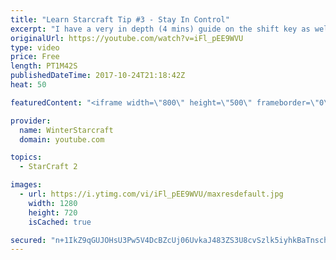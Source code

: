 ```yaml
---
title: "Learn Starcraft Tip #3 - Stay In Control"
excerpt: "I have a very in depth (4 mins) guide on the shift key as well here https://www.youtube.com/watch?v=7x9pHr544oY"
originalUrl: https://youtube.com/watch?v=iFl_pEE9WVU
type: video
price: Free
length: PT1M42S
publishedDateTime: 2017-10-24T21:18:42Z
heat: 50

featuredContent: "<iframe width=\"800\" height=\"500\" frameborder=\"0\" src=\"https://www.youtube.com/embed/iFl_pEE9WVU\" allow=\"accelerometer; autoplay; encrypted-media; gyroscope; picture-in-picture\" allowfullscreen></iframe>"

provider:
  name: WinterStarcraft
  domain: youtube.com

topics:
  - StarCraft 2

images:
  - url: https://i.ytimg.com/vi/iFl_pEE9WVU/maxresdefault.jpg
    width: 1280
    height: 720
    isCached: true

secured: "n+1IkZ9qGUJOHsU3Pw5V4DcBZcUj06UvkaJ483ZS3U8cvSzlk5iyhkBaTnschgPwnZhtRXTX9kDOBn7TZ4z5SMl3KtOQoxlDfpux0ayYpjL1kbhPRKtyuiq0/AaJmz9y22eYSEIM3V+KnAEn4v+6S8dVUJfwktFWcXrp82wRW6xUhV37yEJ5Fvsk29Wbc+2sRJ/JpgQBJD4jRkOBZHmlnTI4SKanMP01YqxgA0gxzHfW2EOH5vrpfbBM420uIFPrDYtPlpjKNr8HZ57rEGR5GUFVR1c8pguiCRfrKdIdJWfNSpU7jkg/KCJ7W1hjFbW0awRqQFRHGjcP4tAzWhj88v+vYfd9LfLCT0L6sTVA/qTE4W77t2qDKEwudC/4w5zG/1Dca2JCPetU4guO9fsJ+elvgJfbe9gV5BdkiYXXiXs=;sMA+AGIvFW7E1X2ED+6Mgw=="
---
```


